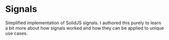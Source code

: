 # Signals

Simplified implementation of SolidJS signals. I authored this purely to learn a
bit more about how signals worked and how they can be applied to unique use
cases.
